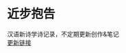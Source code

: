 ﻿近步抱告
======
汉语新诗学诗记录，不定期更新创作&笔记<br>
[更新链接](https://mp.weixin.qq.com/mp/profile_ext?action=home&__biz=MzU5NzQyMjEzMw==&scene=124#wechat_redirect)
